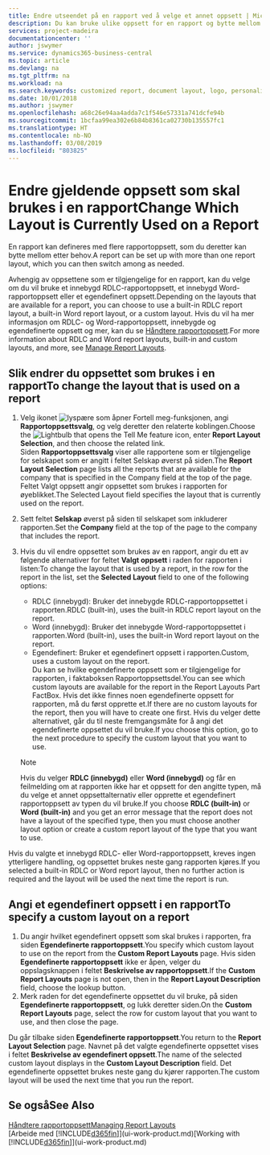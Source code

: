 ```yaml
---
title: Endre utseendet på en rapport ved å velge et annet oppsett | Microsoft-dokumentasjon
description: Du kan bruke ulike oppsett for en rapport og bytte mellom oppsett for å endre utseendet på den.
services: project-madeira
documentationcenter: ''
author: jswymer
ms.service: dynamics365-business-central
ms.topic: article
ms.devlang: na
ms.tgt_pltfrm: na
ms.workload: na
ms.search.keywords: customized report, document layout, logo, personalize
ms.date: 10/01/2018
ms.author: jswymer
ms.openlocfilehash: a68c26e94aa4adda7c1f546e57331a741dcfe94b
ms.sourcegitcommit: 1bcfaa99ea302e6b84b8361ca02730b135557fc1
ms.translationtype: HT
ms.contentlocale: nb-NO
ms.lasthandoff: 03/08/2019
ms.locfileid: "803825"
---
```

# <a name="change-which-layout-is-currently-used-on-a-report"></a><span data-ttu-id="1ee92-103">Endre gjeldende oppsett som skal brukes i en rapport</span><span class="sxs-lookup"><span data-stu-id="1ee92-103">Change Which Layout is Currently Used on a Report</span></span>
<span data-ttu-id="1ee92-104">En rapport kan defineres med flere rapportoppsett, som du deretter kan bytte mellom etter behov.</span><span class="sxs-lookup"><span data-stu-id="1ee92-104">A report can be set up with more than one report layout, which you can then switch among as needed.</span></span>

<span data-ttu-id="1ee92-105">Avhengig av oppsettene som er tilgjengelige for en rapport, kan du velge om du vil bruke et innebygd RDLC-rapportoppsett, et innebygd Word-rapportoppsett eller et egendefinert oppsett.</span><span class="sxs-lookup"><span data-stu-id="1ee92-105">Depending on the layouts that are available for a report, you can choose to use a built-in RDLC report layout, a built-in Word report layout, or a custom layout.</span></span> <span data-ttu-id="1ee92-106">Hvis du vil ha mer informasjon om RDLC- og Word-rapportoppsett, innebygde og egendefinerte oppsett og mer, kan du se [Håndtere rapportoppsett](ui-manage-report-layouts.md).</span><span class="sxs-lookup"><span data-stu-id="1ee92-106">For more information about RDLC and Word report layouts, built-in and custom layouts, and more, see [Manage Report Layouts](ui-manage-report-layouts.md).</span></span>

## <a name="to-change-the-layout-that-is-used-on-a-report"></a><span data-ttu-id="1ee92-107">Slik endrer du oppsettet som brukes i en rapport</span><span class="sxs-lookup"><span data-stu-id="1ee92-107">To change the layout that is used on a report</span></span>
1. <span data-ttu-id="1ee92-108">Velg ikonet ![lyspære som åpner Fortell meg-funksjonen](media/ui-search/search_small.png "Fortell hva du vil gjøre"), angi **Rapportoppsettsvalg**, og velg deretter den relaterte koblingen.</span><span class="sxs-lookup"><span data-stu-id="1ee92-108">Choose the ![Lightbulb that opens the Tell Me feature](media/ui-search/search_small.png "Tell me what you want to do") icon, enter **Report Layout Selection**, and then choose the related link.</span></span>  
   <span data-ttu-id="1ee92-109">Siden **Rapportoppsettsvalg** viser alle rapportene som er tilgjengelige for selskapet som er angitt i feltet Selskap øverst på siden.</span><span class="sxs-lookup"><span data-stu-id="1ee92-109">The **Report Layout Selection** page lists all the reports that are available for the company that is specified in the Company field at the top of the page.</span></span> <span data-ttu-id="1ee92-110">Feltet Valgt oppsett angir oppsettet som brukes i rapporten for øyeblikket.</span><span class="sxs-lookup"><span data-stu-id="1ee92-110">The Selected Layout field specifies the layout that is currently used on the report.</span></span>
2. <span data-ttu-id="1ee92-111">Sett feltet **Selskap** øverst på siden til selskapet som inkluderer rapporten.</span><span class="sxs-lookup"><span data-stu-id="1ee92-111">Set the **Company** field at the top of the page to the company that includes the report.</span></span>
3. <span data-ttu-id="1ee92-112">Hvis du vil endre oppsettet som brukes av en rapport, angir du ett av følgende alternativer for feltet **Valgt oppsett** i raden for rapporten i listen:</span><span class="sxs-lookup"><span data-stu-id="1ee92-112">To change the layout that is used by a report, in the row for the report in the list, set the **Selected Layout** field to one of the following options:</span></span>
   * <span data-ttu-id="1ee92-113">RDLC (innebygd): Bruker det innebygde RDLC-rapportoppsettet i rapporten.</span><span class="sxs-lookup"><span data-stu-id="1ee92-113">RDLC (built-in), uses the built-in RDLC report layout on the report.</span></span>
   * <span data-ttu-id="1ee92-114">Word (innebygd): Bruker det innebygde Word-rapportoppsettet i rapporten.</span><span class="sxs-lookup"><span data-stu-id="1ee92-114">Word (built-in), uses the built-in Word report layout on the report.</span></span>
   * <span data-ttu-id="1ee92-115">Egendefinert: Bruker et egendefinert oppsett i rapporten.</span><span class="sxs-lookup"><span data-stu-id="1ee92-115">Custom, uses a custom layout on the report.</span></span>  
     <span data-ttu-id="1ee92-116">Du kan se hvilke egendefinerte oppsett som er tilgjengelige for rapporten, i faktaboksen Rapportoppsettsdel.</span><span class="sxs-lookup"><span data-stu-id="1ee92-116">You can see which custom layouts are available for the report in the Report Layouts Part FactBox.</span></span> <span data-ttu-id="1ee92-117">Hvis det ikke finnes noen egendefinerte oppsett for rapporten, må du først opprette et.</span><span class="sxs-lookup"><span data-stu-id="1ee92-117">If there are no custom layouts for the report, then you will have to create one first.</span></span> <span data-ttu-id="1ee92-118">Hvis du velger dette alternativet, går du til neste fremgangsmåte for å angi det egendefinerte oppsettet du vil bruke.</span><span class="sxs-lookup"><span data-stu-id="1ee92-118">If you choose this option, go to the next procedure to specify the custom layout that you want to use.</span></span>

    > [!NOTE]  
    >   <span data-ttu-id="1ee92-119">Hvis du velger **RDLC (innebygd)** eller **Word (innebygd)** og får en feilmelding om at rapporten ikke har et oppsett for den angitte typen, må du velge et annet oppsettalternativ eller opprette et egendefinert rapportoppsett av typen du vil bruke.</span><span class="sxs-lookup"><span data-stu-id="1ee92-119">If you choose **RDLC (built-in)** or **Word (built-in)** and you get an error message that the report does not have a layout of the specified type, then you must choose another layout option or create a custom report layout of the type that you want to use.</span></span>

<span data-ttu-id="1ee92-120">Hvis du valgte et innebygd RDLC- eller Word-rapportoppsett, kreves ingen ytterligere handling, og oppsettet brukes neste gang rapporten kjøres.</span><span class="sxs-lookup"><span data-stu-id="1ee92-120">If you selected a built-in RDLC or Word report layout, then no further action is required and the layout will be used the next time the report is run.</span></span>

## <a name="to-specify-a-custom-layout-on-a-report"></a><span data-ttu-id="1ee92-121">Angi et egendefinert oppsett i en rapport</span><span class="sxs-lookup"><span data-stu-id="1ee92-121">To specify a custom layout on a report</span></span>
1. <span data-ttu-id="1ee92-122">Du angir hvilket egendefinert oppsett som skal brukes i rapporten, fra siden **Egendefinerte rapportoppsett**.</span><span class="sxs-lookup"><span data-stu-id="1ee92-122">You specify which custom layout to use on the report from the **Custom Report Layouts** page.</span></span> <span data-ttu-id="1ee92-123">Hvis siden **Egendefinerte rapportoppsett** ikke er åpen, velger du oppslagsknappen i feltet **Beskrivelse av rapportoppsett**.</span><span class="sxs-lookup"><span data-stu-id="1ee92-123">If the **Custom Report Layouts** page is not open, then in the **Report Layout Description** field, choose the lookup button.</span></span>
2. <span data-ttu-id="1ee92-124">Merk raden for det egendefinerte oppsettet du vil bruke, på siden **Egendefinerte rapportoppsett**, og lukk deretter siden.</span><span class="sxs-lookup"><span data-stu-id="1ee92-124">On the **Custom Report Layouts** page, select the row for custom layout that you want to use, and then close the page.</span></span>

<span data-ttu-id="1ee92-125">Du går tilbake siden **Egendefinerte rapportoppsett**.</span><span class="sxs-lookup"><span data-stu-id="1ee92-125">You return to the **Report Layout Selection** page.</span></span> <span data-ttu-id="1ee92-126">Navnet på det valgte egendefinerte oppsettet vises i feltet **Beskrivelse av egendefinert oppsett**.</span><span class="sxs-lookup"><span data-stu-id="1ee92-126">The name of the selected custom layout displays in the **Custom Layout Description** field.</span></span> <span data-ttu-id="1ee92-127">Det egendefinerte oppsettet brukes neste gang du kjører rapporten.</span><span class="sxs-lookup"><span data-stu-id="1ee92-127">The custom layout will be used the next time that you run the report.</span></span>

## <a name="see-also"></a><span data-ttu-id="1ee92-128">Se også</span><span class="sxs-lookup"><span data-stu-id="1ee92-128">See Also</span></span>
[<span data-ttu-id="1ee92-129">Håndtere rapportoppsett</span><span class="sxs-lookup"><span data-stu-id="1ee92-129">Managing Report Layouts</span></span>](ui-manage-report-layouts.md)  
<span data-ttu-id="1ee92-130">[Arbeide med [!INCLUDE[d365fin](includes/d365fin_md.md)]](ui-work-product.md)</span><span class="sxs-lookup"><span data-stu-id="1ee92-130">[Working with [!INCLUDE[d365fin](includes/d365fin_md.md)]](ui-work-product.md)</span></span>

